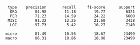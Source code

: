                 type    precision       recall     f1-score      support
                 ORG        84.98        11.18        19.77         6321
                 PER        71.23        14.59        24.22         6600
                MISC        91.32        12.25        21.60         3438
                 LOC        97.73         5.42        10.27         7140

               micro        81.49        10.55        18.67        23499
               macro        86.31        10.86        18.96        23499